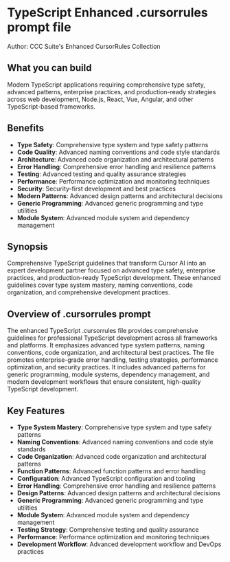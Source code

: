# TypeScript Enhanced .cursorrules prompt file

Author: CCC Suite's Enhanced CursorRules Collection

## What you can build
Modern TypeScript applications requiring comprehensive type safety, advanced patterns, enterprise practices, and production-ready strategies across web development, Node.js, React, Vue, Angular, and other TypeScript-based frameworks.

## Benefits
- **Type Safety**: Comprehensive type system and type safety patterns
- **Code Quality**: Advanced naming conventions and code style standards
- **Architecture**: Advanced code organization and architectural patterns
- **Error Handling**: Comprehensive error handling and resilience patterns
- **Testing**: Advanced testing and quality assurance strategies
- **Performance**: Performance optimization and monitoring techniques
- **Security**: Security-first development and best practices
- **Modern Patterns**: Advanced design patterns and architectural decisions
- **Generic Programming**: Advanced generic programming and type utilities
- **Module System**: Advanced module system and dependency management

## Synopsis
Comprehensive TypeScript guidelines that transform Cursor AI into an expert development partner focused on advanced type safety, enterprise practices, and production-ready TypeScript development. These enhanced guidelines cover type system mastery, naming conventions, code organization, and comprehensive development practices.

## Overview of .cursorrules prompt
The enhanced TypeScript .cursorrules file provides comprehensive guidelines for professional TypeScript development across all frameworks and platforms. It emphasizes advanced type system patterns, naming conventions, code organization, and architectural best practices. The file promotes enterprise-grade error handling, testing strategies, performance optimization, and security practices. It includes advanced patterns for generic programming, module systems, dependency management, and modern development workflows that ensure consistent, high-quality TypeScript development.

## Key Features
- **Type System Mastery**: Comprehensive type system and type safety patterns
- **Naming Conventions**: Advanced naming conventions and code style standards
- **Code Organization**: Advanced code organization and architectural patterns
- **Function Patterns**: Advanced function patterns and error handling
- **Configuration**: Advanced TypeScript configuration and tooling
- **Error Handling**: Comprehensive error handling and resilience patterns
- **Design Patterns**: Advanced design patterns and architectural decisions
- **Generic Programming**: Advanced generic programming and type utilities
- **Module System**: Advanced module system and dependency management
- **Testing Strategy**: Comprehensive testing and quality assurance
- **Performance**: Performance optimization and monitoring techniques
- **Development Workflow**: Advanced development workflow and DevOps practices

